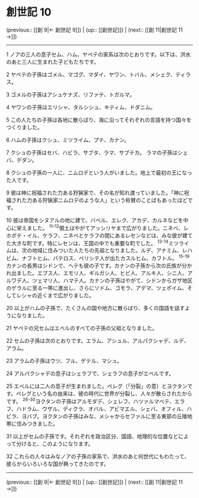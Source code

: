 # 創世記 10

(previous:: [[創 9|← 創世記 9]]) | (up:: [[創世記]]) | (next:: [[創 11|創世記 11 →]])

***




1 
ノアの三人の息子セム、ハム、ヤペテの家系は次のとおりです。以下は、洪水のあと三人に生まれた子どもたちです。 



2 
ヤペテの子孫はゴメル、マゴグ、マダイ、ヤワン、トバル、メシェク、ティラス。 



3 
ゴメルの子孫はアシュケナズ、リファテ、トガルマ。 



4 
ヤワンの子孫はエリシャ、タルシシュ、キティム、ドダニム。 



5 
この人たちの子孫は各地に散らばり、海に沿ってそれぞれの言語を持つ国々をつくりました。 



6 
ハムの子孫はクシュ、ミツライム、プテ、カナン。 



7 
クシュの子孫はセバ、ハビラ、サブタ、ラマ、サブテカ。 ラマの子孫はシェバ、デダン。 



8 
クシュの子孫の一人に、ニムロデという人がいました。地上で最初の王になった人です。 



9 
彼は神に祝福された力ある狩猟家で、その名が知れ渡っていました。「神に祝福された力ある狩猟家ニムロデのような人」という称賛のことばもあったほどです。 



10 
彼は帝国をシヌアルの地に建て、バベル、エレク、アカデ、カルネなどを中心に栄えました。 <sup class="versenum">11-12</sup>領土はやがてアッシリヤまで広がりました。ニネベ、レホボテ・イル、ケラフ、ニネベとケラフの間にあるレセンなどは、みな彼が建てた大きな町です。特にレセンは、王国の中でも重要な町でした。 <sup class="versenum">13-14</sup>ミツライムは、次の地域に住みついた人たちの先祖となりました。ルデ、アナミム、レハビム、ナフトヒム、パテロス、ペリシテ人が出たカスルヒム、カフトル。 <sup class="versenum">15-19</sup>カナンの長男はシドンで、ヘテも彼の子です。カナンの子孫から次の氏族が分かれ出ました。エブス人、エモリ人、ギルガシ人、ヒビ人、アルキ人、シニ人、アルワデ人、ツェマリ人、ハマテ人。カナンの子孫はやがて、シドンからガザ地区のゲラルに至る一帯に進出し、さらにソドム、ゴモラ、アデマ、ツェボイム、そしてレシャの近くまで広がりました。 



20 
以上がハムの子孫で、たくさんの国や地方に散らばり、多くの国語を話すようになりました。 



21 
ヤペテの兄セムはエベルのすべての子孫の父祖となりました。 



22 
セムの子孫は次のとおりです。エラム、アシュル、アルパクシャデ、ルデ、アラム。 



23 
アラムの子孫はウツ、フル、ゲテル、マシュ。 



24 
アルパクシャデの息子はシェラフで、シェラフの息子がエベルです。 



25 
エベルには二人の息子が生まれました。ペレグ〔「分裂」の意〕とヨクタンです。ペレグという名の由来は、彼の時代に世界が分裂し、人々が散らされたからです。 <sup class="versenum">26-30</sup>ヨクタンの子孫はアルモダデ、シェレフ、ハツァルマベテ、エラフ、ハドラム、ウザル、ディクラ、オバル、アビマエル、シェバ、オフィル、ハビラ、ヨバブ。ヨクタンの子孫はみな、メシャからセファルに至る東部の丘陵地帯に住みつきました。 



31 
以上がセムの子孫です。それぞれを政治区分、国語、地理的な位置などによって分けると、このようになります。 



32 
これらの人々はみなノアの子孫の家系で、洪水のあと何世代にもわたって、彼らからいろいろな国が興ってきたのです。

***

(previous:: [[創 9|← 創世記 9]]) | (up:: [[創世記]]) | (next:: [[創 11|創世記 11 →]])
